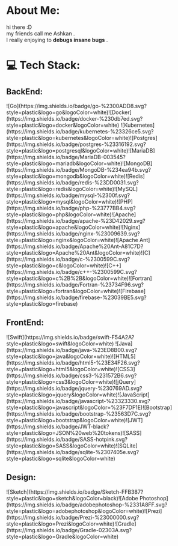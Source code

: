 # About Me:
hi there :D <br>
my friends call me Ashkan .
<br>I really enjoying to <b>debugs insane bugs</b> .


# 💻 Tech Stack:
<h2>BackEnd:</h2>
![Go](https://img.shields.io/badge/go-%2300ADD8.svg?style=plastic&logo=go&logoColor=white)![Docker](https://img.shields.io/badge/docker-%230db7ed.svg?style=plastic&logo=docker&logoColor=white) ![Kubernetes](https://img.shields.io/badge/kubernetes-%23326ce5.svg?style=plastic&logo=kubernetes&logoColor=white)![Postgres](https://img.shields.io/badge/postgres-%23316192.svg?style=plastic&logo=postgresql&logoColor=white)![MariaDB](https://img.shields.io/badge/MariaDB-003545?style=plastic&logo=mariadb&logoColor=white)![MongoDB](https://img.shields.io/badge/MongoDB-%234ea94b.svg?style=plastic&logo=mongodb&logoColor=white)![Redis](https://img.shields.io/badge/redis-%23DD0031.svg?style=plastic&logo=redis&logoColor=white)![MySQL](https://img.shields.io/badge/mysql-%2300f.svg?style=plastic&logo=mysql&logoColor=white)![PHP](https://img.shields.io/badge/php-%23777BB4.svg?style=plastic&logo=php&logoColor=white)![Apache](https://img.shields.io/badge/apache-%23D42029.svg?style=plastic&logo=apache&logoColor=white)![Nginx](https://img.shields.io/badge/nginx-%23009639.svg?style=plastic&logo=nginx&logoColor=white)![Apache Ant](https://img.shields.io/badge/Apache%20Ant-A81C7D?style=plastic&logo=Apache%20Ant&logoColor=white)![C](https://img.shields.io/badge/c-%2300599C.svg?style=plastic&logo=c&logoColor=white)![C++](https://img.shields.io/badge/c++-%2300599C.svg?style=plastic&logo=c%2B%2B&logoColor=white)![Fortran](https://img.shields.io/badge/Fortran-%23734F96.svg?style=plastic&logo=fortran&logoColor=white)![Firebase](https://img.shields.io/badge/firebase-%23039BE5.svg?style=plastic&logo=firebase)<h2>FrontEnd:</h2>![Swift](https://img.shields.io/badge/swift-F54A2A?style=plastic&logo=swift&logoColor=white) ![Java](https://img.shields.io/badge/java-%23ED8B00.svg?style=plastic&logo=java&logoColor=white)![HTML5](https://img.shields.io/badge/html5-%23E34F26.svg?style=plastic&logo=html5&logoColor=white)![CSS3](https://img.shields.io/badge/css3-%231572B6.svg?style=plastic&logo=css3&logoColor=white)![jQuery](https://img.shields.io/badge/jquery-%230769AD.svg?style=plastic&logo=jquery&logoColor=white)![JavaScript](https://img.shields.io/badge/javascript-%23323330.svg?style=plastic&logo=javascript&logoColor=%23F7DF1E)![Bootstrap](https://img.shields.io/badge/bootstrap-%23563D7C.svg?style=plastic&logo=bootstrap&logoColor=white)![JWT](https://img.shields.io/badge/JWT-black?style=plastic&logo=JSON%20web%20tokens)![SASS](https://img.shields.io/badge/SASS-hotpink.svg?style=plastic&logo=SASS&logoColor=white)![SQLite](https://img.shields.io/badge/sqlite-%2307405e.svg?style=plastic&logo=sqlite&logoColor=white)<h2>Design:</h2>![Sketch](https://img.shields.io/badge/Sketch-FFB387?style=plastic&logo=sketch&logoColor=black)![Adobe Photoshop](https://img.shields.io/badge/adobephotoshop-%2331A8FF.svg?style=plastic&logo=adobephotoshop&logoColor=white)![Prezi](https://img.shields.io/badge/Prezi-%23000000.svg?style=plastic&logo=Prezi&logoColor=white)![Gradle](https://img.shields.io/badge/Gradle-02303A.svg?style=plastic&logo=Gradle&logoColor=white)
